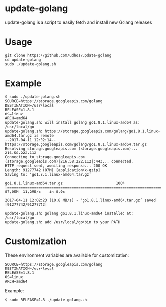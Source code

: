 # update-golang
update-golang is a script to easily fetch and install new Golang releases

Usage
=====

    git clone https://github.com/udhos/update-golang
    cd update-golang
    sudo ./update-golang.sh

Example
=======

    $ sudo ./update-golang.sh
    SOURCE=https://storage.googleapis.com/golang
    DESTINATION=/usr/local
    RELEASE=1.8.1
    OS=linux
    ARCH=amd64
    update-golang.sh: will install golang go1.8.1.linux-amd64 as: /usr/local/go
    update-golang.sh: https://storage.googleapis.com/golang/go1.8.1.linux-amd64.tar.gz is remote
    --2017-04-11 12:02:14--  https://storage.googleapis.com/golang/go1.8.1.linux-amd64.tar.gz
    Resolving storage.googleapis.com (storage.googleapis.com)... 216.58.222.112
    Connecting to storage.googleapis.com (storage.googleapis.com)|216.58.222.112|:443... connected.
    HTTP request sent, awaiting response... 200 OK
    Length: 91277742 (87M) [application/x-gzip]
    Saving to: ‘go1.8.1.linux-amd64.tar.gz’
    
    go1.8.1.linux-amd64.tar.gz                        100%[==========================================================================================================>]  87,05M  11,2MB/s    in 8,0s
    
    2017-04-11 12:02:23 (10,8 MB/s) - ‘go1.8.1.linux-amd64.tar.gz’ saved [91277742/91277742]
    
    update-golang.sh: golang go1.8.1.linux-amd64 installed at: /usr/local/go
    update-golang.sh: add /usr/local/go/bin to your PATH

Customization
=============

These environment variables are available for customization:

    SOURCE=https://storage.googleapis.com/golang
    DESTINATION=/usr/local
    RELEASE=1.8.1
    OS=linux
    ARCH=amd64

Example:

    $ sudo RELEASE=1.8 ./update-golang.sh

